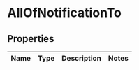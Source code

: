 # AllOfNotificationTo

## Properties
Name | Type | Description | Notes
------------ | ------------- | ------------- | -------------
